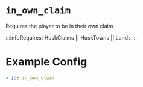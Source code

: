 # `in_own_claim`

Requires the player to be in their own claim

:::infoRequires:
HuskClaims || HuskTowns || Lands
:::
# Example Config
```yaml
- id: in_own_claim
```
